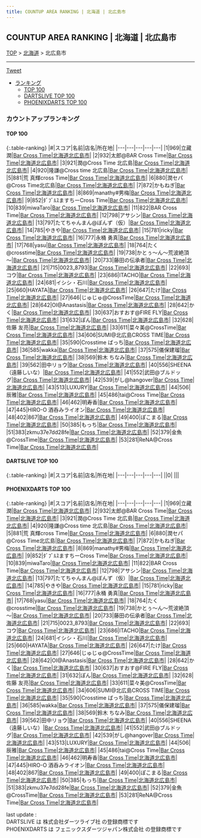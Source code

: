 ```yaml
---
title: COUNTUP AREA RANKING | 北海道 | 北広島市
---
```

## COUNTUP AREA RANKING | 北海道 | 北広島市

[TOP](/darts/rank/) > [北海道](/darts/rank/北海道/) > 北広島市

___

<a href="https://twitter.com/share?ref_src=twsrc%5Etfw" data-text="COUNTUP AREA RANKING | 北海道北広島市" class="twitter-share-button" data-hashtags="DARTSLIVE,PHOENIXDARTS,darts,ダーツ" data-show-count="false">Tweet</a>

* [ランキング](#カウントアップランキング)
    * [TOP 100](#top-100)
    * [DARTSLIVE TOP 100](#dartslive-top-100)
    * [PHOENIXDARTS TOP 100](#phoenixdarts-top-100)

### カウントアップランキング

#### TOP 100



{:.table-ranking}
|#|スコア|名前|店名|所在地|
|---|---|---|---|---|
|1|969|<span class="rank-name-pd"><span class="pro-icon-pd"></span>立藏 潤</span>|<a href="https://vs.phoenixdarts.com/jp/shop/shopDetailInfo/s_80543?s_seq=80543">Bar Cross Time</a>|<a href="/darts/rank/北海道/北広島市">北海道北広島市</a>|
|2|932|<span class="rank-name-pd">太郎@BAR Cross Time</span>|<a href="https://vs.phoenixdarts.com/jp/shop/shopDetailInfo/s_80543?s_seq=80543">Bar Cross Time</a>|<a href="/darts/rank/北海道/北広島市">北海道北広島市</a>|
|3|921|<span class="rank-name-pd">潤@Cross Time 北広島</span>|<a href="https://vs.phoenixdarts.com/jp/shop/shopDetailInfo/s_80543?s_seq=80543">Bar Cross Time</a>|<a href="/darts/rank/北海道/北広島市">北海道北広島市</a>|
|4|920|<span class="rank-name-pd">隆謙@Cross time 北広島</span>|<a href="https://vs.phoenixdarts.com/jp/shop/shopDetailInfo/s_80543?s_seq=80543">Bar Cross Time</a>|<a href="/darts/rank/北海道/北広島市">北海道北広島市</a>|
|5|881|<span class="rank-name-pd">荒 真輝cross Time</span>|<a href="https://vs.phoenixdarts.com/jp/shop/shopDetailInfo/s_80543?s_seq=80543">Bar Cross Time</a>|<a href="/darts/rank/北海道/北広島市">北海道北広島市</a>|
|6|880|<span class="rank-name-pd">潤セパ@Cross Time北広島</span>|<a href="https://vs.phoenixdarts.com/jp/shop/shopDetailInfo/s_80543?s_seq=80543">Bar Cross Time</a>|<a href="/darts/rank/北海道/北広島市">北海道北広島市</a>|
|7|872|<span class="rank-name-pd">かもねぎ</span>|<a href="https://vs.phoenixdarts.com/jp/shop/shopDetailInfo/s_80543?s_seq=80543">Bar Cross Time</a>|<a href="/darts/rank/北海道/北広島市">北海道北広島市</a>|
|8|869|<span class="rank-name-pd">manathy#男梅</span>|<a href="https://vs.phoenixdarts.com/jp/shop/shopDetailInfo/s_80543?s_seq=80543">Bar Cross Time</a>|<a href="/darts/rank/北海道/北広島市">北海道北広島市</a>|
|9|852|<span class="rank-name-pd">ﾀﾞﾌﾞﾙｽますちーCross Time</span>|<a href="https://vs.phoenixdarts.com/jp/shop/shopDetailInfo/s_80543?s_seq=80543">Bar Cross Time</a>|<a href="/darts/rank/北海道/北広島市">北海道北広島市</a>|
|10|839|<span class="rank-name-pd">miwaTaro</span>|<a href="https://vs.phoenixdarts.com/jp/shop/shopDetailInfo/s_80543?s_seq=80543">Bar Cross Time</a>|<a href="/darts/rank/北海道/北広島市">北海道北広島市</a>|
|11|822|<span class="rank-name-pd">BAR Cross Time</span>|<a href="https://vs.phoenixdarts.com/jp/shop/shopDetailInfo/s_80543?s_seq=80543">Bar Cross Time</a>|<a href="/darts/rank/北海道/北広島市">北海道北広島市</a>|
|12|798|<span class="rank-name-pd">アサシン</span>|<a href="https://vs.phoenixdarts.com/jp/shop/shopDetailInfo/s_80543?s_seq=80543">Bar Cross Time</a>|<a href="/darts/rank/北海道/北広島市">北海道北広島市</a>|
|13|797|<span class="rank-name-pd">たてちゃんまん@ぼんず（仮）</span>|<a href="https://vs.phoenixdarts.com/jp/shop/shopDetailInfo/s_80543?s_seq=80543">Bar Cross Time</a>|<a href="/darts/rank/北海道/北広島市">北海道北広島市</a>|
|14|785|<span class="rank-name-pd">やきや</span>|<a href="https://vs.phoenixdarts.com/jp/shop/shopDetailInfo/s_80543?s_seq=80543">Bar Cross Time</a>|<a href="/darts/rank/北海道/北広島市">北海道北広島市</a>|
|15|781|<span class="rank-name-pd">ricky</span>|<a href="https://vs.phoenixdarts.com/jp/shop/shopDetailInfo/s_80543?s_seq=80543">Bar Cross Time</a>|<a href="/darts/rank/北海道/北広島市">北海道北広島市</a>|
|16|777|<span class="rank-name-pd">永桶 勇真</span>|<a href="https://vs.phoenixdarts.com/jp/shop/shopDetailInfo/s_80543?s_seq=80543">Bar Cross Time</a>|<a href="/darts/rank/北海道/北広島市">北海道北広島市</a>|
|17|768|<span class="rank-name-pd">yasu</span>|<a href="https://vs.phoenixdarts.com/jp/shop/shopDetailInfo/s_80543?s_seq=80543">Bar Cross Time</a>|<a href="/darts/rank/北海道/北広島市">北海道北広島市</a>|
|18|764|<span class="rank-name-pd">たく@crosstime</span>|<a href="https://vs.phoenixdarts.com/jp/shop/shopDetailInfo/s_80543?s_seq=80543">Bar Cross Time</a>|<a href="/darts/rank/北海道/北広島市">北海道北広島市</a>|
|19|738|<span class="rank-name-pd">かとぅ～ん～荒波絶頂～</span>|<a href="https://vs.phoenixdarts.com/jp/shop/shopDetailInfo/s_80543?s_seq=80543">Bar Cross Time</a>|<a href="/darts/rank/北海道/北広島市">北海道北広島市</a>|
|20|733|<span class="rank-name-pd">藤田の伝承者</span>|<a href="https://vs.phoenixdarts.com/jp/shop/shopDetailInfo/s_80543?s_seq=80543">Bar Cross Time</a>|<a href="/darts/rank/北海道/北広島市">北海道北広島市</a>|
|21|715|<span class="rank-name-pd">0023_8793</span>|<a href="https://vs.phoenixdarts.com/jp/shop/shopDetailInfo/s_80543?s_seq=80543">Bar Cross Time</a>|<a href="/darts/rank/北海道/北広島市">北海道北広島市</a>|
|22|693|<span class="rank-name-pd">コウ</span>|<a href="https://vs.phoenixdarts.com/jp/shop/shopDetailInfo/s_80543?s_seq=80543">Bar Cross Time</a>|<a href="/darts/rank/北海道/北広島市">北海道北広島市</a>|
|23|686|<span class="rank-name-pd">ITACHO</span>|<a href="https://vs.phoenixdarts.com/jp/shop/shopDetailInfo/s_80543?s_seq=80543">Bar Cross Time</a>|<a href="/darts/rank/北海道/北広島市">北海道北広島市</a>|
|24|681|<span class="rank-name-pd">イシシ・石川</span>|<a href="https://vs.phoenixdarts.com/jp/shop/shopDetailInfo/s_80543?s_seq=80543">Bar Cross Time</a>|<a href="/darts/rank/北海道/北広島市">北海道北広島市</a>|
|25|660|<span class="rank-name-pd">HAYATA</span>|<a href="https://vs.phoenixdarts.com/jp/shop/shopDetailInfo/s_80543?s_seq=80543">Bar Cross Time</a>|<a href="/darts/rank/北海道/北広島市">北海道北広島市</a>|
|26|647|<span class="rank-name-pd">たけ</span>|<a href="https://vs.phoenixdarts.com/jp/shop/shopDetailInfo/s_80543?s_seq=80543">Bar Cross Time</a>|<a href="/darts/rank/北海道/北広島市">北海道北広島市</a>|
|27|646|<span class="rank-name-pd">じゅじゅ@CrossTime</span>|<a href="https://vs.phoenixdarts.com/jp/shop/shopDetailInfo/s_80543?s_seq=80543">Bar Cross Time</a>|<a href="/darts/rank/北海道/北広島市">北海道北広島市</a>|
|28|642|<span class="rank-name-pd">OI@Anastasis</span>|<a href="https://vs.phoenixdarts.com/jp/shop/shopDetailInfo/s_80543?s_seq=80543">Bar Cross Time</a>|<a href="/darts/rank/北海道/北広島市">北海道北広島市</a>|
|28|642|<span class="rank-name-pd">かく</span>|<a href="https://vs.phoenixdarts.com/jp/shop/shopDetailInfo/s_80543?s_seq=80543">Bar Cross Time</a>|<a href="/darts/rank/北海道/北広島市">北海道北広島市</a>|
|30|637|<span class="rank-name-pd">おすおす@FIRE FLY</span>|<a href="https://vs.phoenixdarts.com/jp/shop/shopDetailInfo/s_80543?s_seq=80543">Bar Cross Time</a>|<a href="/darts/rank/北海道/北広島市">北海道北広島市</a>|
|31|632|<span class="rank-name-pd">ぽん</span>|<a href="https://vs.phoenixdarts.com/jp/shop/shopDetailInfo/s_80543?s_seq=80543">Bar Cross Time</a>|<a href="/darts/rank/北海道/北広島市">北海道北広島市</a>|
|32|628|<span class="rank-name-pd">佐藤 友亮</span>|<a href="https://vs.phoenixdarts.com/jp/shop/shopDetailInfo/s_80543?s_seq=80543">Bar Cross Time</a>|<a href="/darts/rank/北海道/北広島市">北海道北広島市</a>|
|33|611|<span class="rank-name-pd">菜々美@CrossTime</span>|<a href="https://vs.phoenixdarts.com/jp/shop/shopDetailInfo/s_80543?s_seq=80543">Bar Cross Time</a>|<a href="/darts/rank/北海道/北広島市">北海道北広島市</a>|
|34|606|<span class="rank-name-pd">SUMI@北広島CROSS TIME</span>|<a href="https://vs.phoenixdarts.com/jp/shop/shopDetailInfo/s_80543?s_seq=80543">Bar Cross Time</a>|<a href="/darts/rank/北海道/北広島市">北海道北広島市</a>|
|35|590|<span class="rank-name-pd">Crosstime ばっち</span>|<a href="https://vs.phoenixdarts.com/jp/shop/shopDetailInfo/s_80543?s_seq=80543">Bar Cross Time</a>|<a href="/darts/rank/北海道/北広島市">北海道北広島市</a>|
|36|585|<span class="rank-name-pd">wakka</span>|<a href="https://vs.phoenixdarts.com/jp/shop/shopDetailInfo/s_80543?s_seq=80543">Bar Cross Time</a>|<a href="/darts/rank/北海道/北広島市">北海道北広島市</a>|
|37|575|<span class="rank-name-pd">儀保建瑠</span>|<a href="https://vs.phoenixdarts.com/jp/shop/shopDetailInfo/s_80543?s_seq=80543">Bar Cross Time</a>|<a href="/darts/rank/北海道/北広島市">北海道北広島市</a>|
|38|569|<span class="rank-name-pd">鈴木 ちなみ</span>|<a href="https://vs.phoenixdarts.com/jp/shop/shopDetailInfo/s_80543?s_seq=80543">Bar Cross Time</a>|<a href="/darts/rank/北海道/北広島市">北海道北広島市</a>|
|39|562|<span class="rank-name-pd">田中リョウ</span>|<a href="https://vs.phoenixdarts.com/jp/shop/shopDetailInfo/s_80543?s_seq=80543">Bar Cross Time</a>|<a href="/darts/rank/北海道/北広島市">北海道北広島市</a>|
|40|556|<span class="rank-name-pd">SHEENA（遠藤しいな）</span>|<a href="https://vs.phoenixdarts.com/jp/shop/shopDetailInfo/s_80543?s_seq=80543">Bar Cross Time</a>|<a href="/darts/rank/北海道/北広島市">北海道北広島市</a>|
|41|552|<span class="rank-name-pd">武田@ブルドッグ</span>|<a href="https://vs.phoenixdarts.com/jp/shop/shopDetailInfo/s_80543?s_seq=80543">Bar Cross Time</a>|<a href="/darts/rank/北海道/北広島市">北海道北広島市</a>|
|42|539|<span class="rank-name-pd">がし@hangover</span>|<a href="https://vs.phoenixdarts.com/jp/shop/shopDetailInfo/s_80543?s_seq=80543">Bar Cross Time</a>|<a href="/darts/rank/北海道/北広島市">北海道北広島市</a>|
|43|513|<span class="rank-name-pd">LUXURY</span>|<a href="https://vs.phoenixdarts.com/jp/shop/shopDetailInfo/s_80543?s_seq=80543">Bar Cross Time</a>|<a href="/darts/rank/北海道/北広島市">北海道北広島市</a>|
|44|506|<span class="rank-name-pd">辰雅</span>|<a href="https://vs.phoenixdarts.com/jp/shop/shopDetailInfo/s_80543?s_seq=80543">Bar Cross Time</a>|<a href="/darts/rank/北海道/北広島市">北海道北広島市</a>|
|45|486|<span class="rank-name-pd">tai@Cross Time</span>|<a href="https://vs.phoenixdarts.com/jp/shop/shopDetailInfo/s_80543?s_seq=80543">Bar Cross Time</a>|<a href="/darts/rank/北海道/北広島市">北海道北広島市</a>|
|46|462|<span class="rank-name-pd">明寿香</span>|<a href="https://vs.phoenixdarts.com/jp/shop/shopDetailInfo/s_80543?s_seq=80543">Bar Cross Time</a>|<a href="/darts/rank/北海道/北広島市">北海道北広島市</a>|
|47|445|<span class="rank-name-pd">HIRO-O    酒呑みライオン</span>|<a href="https://vs.phoenixdarts.com/jp/shop/shopDetailInfo/s_80543?s_seq=80543">Bar Cross Time</a>|<a href="/darts/rank/北海道/北広島市">北海道北広島市</a>|
|48|402|<span class="rank-name-pd">867</span>|<a href="https://vs.phoenixdarts.com/jp/shop/shopDetailInfo/s_80543?s_seq=80543">Bar Cross Time</a>|<a href="/darts/rank/北海道/北広島市">北海道北広島市</a>|
|49|400|<span class="rank-name-pd">ぽこまる</span>|<a href="https://vs.phoenixdarts.com/jp/shop/shopDetailInfo/s_80543?s_seq=80543">Bar Cross Time</a>|<a href="/darts/rank/北海道/北広島市">北海道北広島市</a>|
|50|385|<span class="rank-name-pd">もっち</span>|<a href="https://vs.phoenixdarts.com/jp/shop/shopDetailInfo/s_80543?s_seq=80543">Bar Cross Time</a>|<a href="/darts/rank/北海道/北広島市">北海道北広島市</a>|
|51|383|<span class="rank-name-pd">zkmu37e7dd28fe</span>|<a href="https://vs.phoenixdarts.com/jp/shop/shopDetailInfo/s_80543?s_seq=80543">Bar Cross Time</a>|<a href="/darts/rank/北海道/北広島市">北海道北広島市</a>|
|52|379|<span class="rank-name-pd">金魚@CrossTime</span>|<a href="https://vs.phoenixdarts.com/jp/shop/shopDetailInfo/s_80543?s_seq=80543">Bar Cross Time</a>|<a href="/darts/rank/北海道/北広島市">北海道北広島市</a>|
|53|281|<span class="rank-name-pd">ReNA@Cross Time</span>|<a href="https://vs.phoenixdarts.com/jp/shop/shopDetailInfo/s_80543?s_seq=80543">Bar Cross Time</a>|<a href="/darts/rank/北海道/北広島市">北海道北広島市</a>|


#### DARTSLIVE TOP 100



{:.table-ranking}
|#|スコア|名前|店名|所在地|
|---|---|---|---|---|
||0|<span class="rank-name-dl"> </span>|<a href=""></a>|<a href="/darts/rank//"></a>|


#### PHOENIXDARTS TOP 100



{:.table-ranking}
|#|スコア|名前|店名|所在地|
|---|---|---|---|---|
|1|969|<span class="rank-name-pd"><span class="pro-icon-pd"></span>立藏 潤</span>|<a href="https://vs.phoenixdarts.com/jp/shop/shopDetailInfo/s_80543?s_seq=80543">Bar Cross Time</a>|<a href="/darts/rank/北海道/北広島市">北海道北広島市</a>|
|2|932|<span class="rank-name-pd">太郎@BAR Cross Time</span>|<a href="https://vs.phoenixdarts.com/jp/shop/shopDetailInfo/s_80543?s_seq=80543">Bar Cross Time</a>|<a href="/darts/rank/北海道/北広島市">北海道北広島市</a>|
|3|921|<span class="rank-name-pd">潤@Cross Time 北広島</span>|<a href="https://vs.phoenixdarts.com/jp/shop/shopDetailInfo/s_80543?s_seq=80543">Bar Cross Time</a>|<a href="/darts/rank/北海道/北広島市">北海道北広島市</a>|
|4|920|<span class="rank-name-pd">隆謙@Cross time 北広島</span>|<a href="https://vs.phoenixdarts.com/jp/shop/shopDetailInfo/s_80543?s_seq=80543">Bar Cross Time</a>|<a href="/darts/rank/北海道/北広島市">北海道北広島市</a>|
|5|881|<span class="rank-name-pd">荒 真輝cross Time</span>|<a href="https://vs.phoenixdarts.com/jp/shop/shopDetailInfo/s_80543?s_seq=80543">Bar Cross Time</a>|<a href="/darts/rank/北海道/北広島市">北海道北広島市</a>|
|6|880|<span class="rank-name-pd">潤セパ@Cross Time北広島</span>|<a href="https://vs.phoenixdarts.com/jp/shop/shopDetailInfo/s_80543?s_seq=80543">Bar Cross Time</a>|<a href="/darts/rank/北海道/北広島市">北海道北広島市</a>|
|7|872|<span class="rank-name-pd">かもねぎ</span>|<a href="https://vs.phoenixdarts.com/jp/shop/shopDetailInfo/s_80543?s_seq=80543">Bar Cross Time</a>|<a href="/darts/rank/北海道/北広島市">北海道北広島市</a>|
|8|869|<span class="rank-name-pd">manathy#男梅</span>|<a href="https://vs.phoenixdarts.com/jp/shop/shopDetailInfo/s_80543?s_seq=80543">Bar Cross Time</a>|<a href="/darts/rank/北海道/北広島市">北海道北広島市</a>|
|9|852|<span class="rank-name-pd">ﾀﾞﾌﾞﾙｽますちーCross Time</span>|<a href="https://vs.phoenixdarts.com/jp/shop/shopDetailInfo/s_80543?s_seq=80543">Bar Cross Time</a>|<a href="/darts/rank/北海道/北広島市">北海道北広島市</a>|
|10|839|<span class="rank-name-pd">miwaTaro</span>|<a href="https://vs.phoenixdarts.com/jp/shop/shopDetailInfo/s_80543?s_seq=80543">Bar Cross Time</a>|<a href="/darts/rank/北海道/北広島市">北海道北広島市</a>|
|11|822|<span class="rank-name-pd">BAR Cross Time</span>|<a href="https://vs.phoenixdarts.com/jp/shop/shopDetailInfo/s_80543?s_seq=80543">Bar Cross Time</a>|<a href="/darts/rank/北海道/北広島市">北海道北広島市</a>|
|12|798|<span class="rank-name-pd">アサシン</span>|<a href="https://vs.phoenixdarts.com/jp/shop/shopDetailInfo/s_80543?s_seq=80543">Bar Cross Time</a>|<a href="/darts/rank/北海道/北広島市">北海道北広島市</a>|
|13|797|<span class="rank-name-pd">たてちゃんまん@ぼんず（仮）</span>|<a href="https://vs.phoenixdarts.com/jp/shop/shopDetailInfo/s_80543?s_seq=80543">Bar Cross Time</a>|<a href="/darts/rank/北海道/北広島市">北海道北広島市</a>|
|14|785|<span class="rank-name-pd">やきや</span>|<a href="https://vs.phoenixdarts.com/jp/shop/shopDetailInfo/s_80543?s_seq=80543">Bar Cross Time</a>|<a href="/darts/rank/北海道/北広島市">北海道北広島市</a>|
|15|781|<span class="rank-name-pd">ricky</span>|<a href="https://vs.phoenixdarts.com/jp/shop/shopDetailInfo/s_80543?s_seq=80543">Bar Cross Time</a>|<a href="/darts/rank/北海道/北広島市">北海道北広島市</a>|
|16|777|<span class="rank-name-pd">永桶 勇真</span>|<a href="https://vs.phoenixdarts.com/jp/shop/shopDetailInfo/s_80543?s_seq=80543">Bar Cross Time</a>|<a href="/darts/rank/北海道/北広島市">北海道北広島市</a>|
|17|768|<span class="rank-name-pd">yasu</span>|<a href="https://vs.phoenixdarts.com/jp/shop/shopDetailInfo/s_80543?s_seq=80543">Bar Cross Time</a>|<a href="/darts/rank/北海道/北広島市">北海道北広島市</a>|
|18|764|<span class="rank-name-pd">たく@crosstime</span>|<a href="https://vs.phoenixdarts.com/jp/shop/shopDetailInfo/s_80543?s_seq=80543">Bar Cross Time</a>|<a href="/darts/rank/北海道/北広島市">北海道北広島市</a>|
|19|738|<span class="rank-name-pd">かとぅ～ん～荒波絶頂～</span>|<a href="https://vs.phoenixdarts.com/jp/shop/shopDetailInfo/s_80543?s_seq=80543">Bar Cross Time</a>|<a href="/darts/rank/北海道/北広島市">北海道北広島市</a>|
|20|733|<span class="rank-name-pd">藤田の伝承者</span>|<a href="https://vs.phoenixdarts.com/jp/shop/shopDetailInfo/s_80543?s_seq=80543">Bar Cross Time</a>|<a href="/darts/rank/北海道/北広島市">北海道北広島市</a>|
|21|715|<span class="rank-name-pd">0023_8793</span>|<a href="https://vs.phoenixdarts.com/jp/shop/shopDetailInfo/s_80543?s_seq=80543">Bar Cross Time</a>|<a href="/darts/rank/北海道/北広島市">北海道北広島市</a>|
|22|693|<span class="rank-name-pd">コウ</span>|<a href="https://vs.phoenixdarts.com/jp/shop/shopDetailInfo/s_80543?s_seq=80543">Bar Cross Time</a>|<a href="/darts/rank/北海道/北広島市">北海道北広島市</a>|
|23|686|<span class="rank-name-pd">ITACHO</span>|<a href="https://vs.phoenixdarts.com/jp/shop/shopDetailInfo/s_80543?s_seq=80543">Bar Cross Time</a>|<a href="/darts/rank/北海道/北広島市">北海道北広島市</a>|
|24|681|<span class="rank-name-pd">イシシ・石川</span>|<a href="https://vs.phoenixdarts.com/jp/shop/shopDetailInfo/s_80543?s_seq=80543">Bar Cross Time</a>|<a href="/darts/rank/北海道/北広島市">北海道北広島市</a>|
|25|660|<span class="rank-name-pd">HAYATA</span>|<a href="https://vs.phoenixdarts.com/jp/shop/shopDetailInfo/s_80543?s_seq=80543">Bar Cross Time</a>|<a href="/darts/rank/北海道/北広島市">北海道北広島市</a>|
|26|647|<span class="rank-name-pd">たけ</span>|<a href="https://vs.phoenixdarts.com/jp/shop/shopDetailInfo/s_80543?s_seq=80543">Bar Cross Time</a>|<a href="/darts/rank/北海道/北広島市">北海道北広島市</a>|
|27|646|<span class="rank-name-pd">じゅじゅ@CrossTime</span>|<a href="https://vs.phoenixdarts.com/jp/shop/shopDetailInfo/s_80543?s_seq=80543">Bar Cross Time</a>|<a href="/darts/rank/北海道/北広島市">北海道北広島市</a>|
|28|642|<span class="rank-name-pd">OI@Anastasis</span>|<a href="https://vs.phoenixdarts.com/jp/shop/shopDetailInfo/s_80543?s_seq=80543">Bar Cross Time</a>|<a href="/darts/rank/北海道/北広島市">北海道北広島市</a>|
|28|642|<span class="rank-name-pd">かく</span>|<a href="https://vs.phoenixdarts.com/jp/shop/shopDetailInfo/s_80543?s_seq=80543">Bar Cross Time</a>|<a href="/darts/rank/北海道/北広島市">北海道北広島市</a>|
|30|637|<span class="rank-name-pd">おすおす@FIRE FLY</span>|<a href="https://vs.phoenixdarts.com/jp/shop/shopDetailInfo/s_80543?s_seq=80543">Bar Cross Time</a>|<a href="/darts/rank/北海道/北広島市">北海道北広島市</a>|
|31|632|<span class="rank-name-pd">ぽん</span>|<a href="https://vs.phoenixdarts.com/jp/shop/shopDetailInfo/s_80543?s_seq=80543">Bar Cross Time</a>|<a href="/darts/rank/北海道/北広島市">北海道北広島市</a>|
|32|628|<span class="rank-name-pd">佐藤 友亮</span>|<a href="https://vs.phoenixdarts.com/jp/shop/shopDetailInfo/s_80543?s_seq=80543">Bar Cross Time</a>|<a href="/darts/rank/北海道/北広島市">北海道北広島市</a>|
|33|611|<span class="rank-name-pd">菜々美@CrossTime</span>|<a href="https://vs.phoenixdarts.com/jp/shop/shopDetailInfo/s_80543?s_seq=80543">Bar Cross Time</a>|<a href="/darts/rank/北海道/北広島市">北海道北広島市</a>|
|34|606|<span class="rank-name-pd">SUMI@北広島CROSS TIME</span>|<a href="https://vs.phoenixdarts.com/jp/shop/shopDetailInfo/s_80543?s_seq=80543">Bar Cross Time</a>|<a href="/darts/rank/北海道/北広島市">北海道北広島市</a>|
|35|590|<span class="rank-name-pd">Crosstime ばっち</span>|<a href="https://vs.phoenixdarts.com/jp/shop/shopDetailInfo/s_80543?s_seq=80543">Bar Cross Time</a>|<a href="/darts/rank/北海道/北広島市">北海道北広島市</a>|
|36|585|<span class="rank-name-pd">wakka</span>|<a href="https://vs.phoenixdarts.com/jp/shop/shopDetailInfo/s_80543?s_seq=80543">Bar Cross Time</a>|<a href="/darts/rank/北海道/北広島市">北海道北広島市</a>|
|37|575|<span class="rank-name-pd">儀保建瑠</span>|<a href="https://vs.phoenixdarts.com/jp/shop/shopDetailInfo/s_80543?s_seq=80543">Bar Cross Time</a>|<a href="/darts/rank/北海道/北広島市">北海道北広島市</a>|
|38|569|<span class="rank-name-pd">鈴木 ちなみ</span>|<a href="https://vs.phoenixdarts.com/jp/shop/shopDetailInfo/s_80543?s_seq=80543">Bar Cross Time</a>|<a href="/darts/rank/北海道/北広島市">北海道北広島市</a>|
|39|562|<span class="rank-name-pd">田中リョウ</span>|<a href="https://vs.phoenixdarts.com/jp/shop/shopDetailInfo/s_80543?s_seq=80543">Bar Cross Time</a>|<a href="/darts/rank/北海道/北広島市">北海道北広島市</a>|
|40|556|<span class="rank-name-pd">SHEENA（遠藤しいな）</span>|<a href="https://vs.phoenixdarts.com/jp/shop/shopDetailInfo/s_80543?s_seq=80543">Bar Cross Time</a>|<a href="/darts/rank/北海道/北広島市">北海道北広島市</a>|
|41|552|<span class="rank-name-pd">武田@ブルドッグ</span>|<a href="https://vs.phoenixdarts.com/jp/shop/shopDetailInfo/s_80543?s_seq=80543">Bar Cross Time</a>|<a href="/darts/rank/北海道/北広島市">北海道北広島市</a>|
|42|539|<span class="rank-name-pd">がし@hangover</span>|<a href="https://vs.phoenixdarts.com/jp/shop/shopDetailInfo/s_80543?s_seq=80543">Bar Cross Time</a>|<a href="/darts/rank/北海道/北広島市">北海道北広島市</a>|
|43|513|<span class="rank-name-pd">LUXURY</span>|<a href="https://vs.phoenixdarts.com/jp/shop/shopDetailInfo/s_80543?s_seq=80543">Bar Cross Time</a>|<a href="/darts/rank/北海道/北広島市">北海道北広島市</a>|
|44|506|<span class="rank-name-pd">辰雅</span>|<a href="https://vs.phoenixdarts.com/jp/shop/shopDetailInfo/s_80543?s_seq=80543">Bar Cross Time</a>|<a href="/darts/rank/北海道/北広島市">北海道北広島市</a>|
|45|486|<span class="rank-name-pd">tai@Cross Time</span>|<a href="https://vs.phoenixdarts.com/jp/shop/shopDetailInfo/s_80543?s_seq=80543">Bar Cross Time</a>|<a href="/darts/rank/北海道/北広島市">北海道北広島市</a>|
|46|462|<span class="rank-name-pd">明寿香</span>|<a href="https://vs.phoenixdarts.com/jp/shop/shopDetailInfo/s_80543?s_seq=80543">Bar Cross Time</a>|<a href="/darts/rank/北海道/北広島市">北海道北広島市</a>|
|47|445|<span class="rank-name-pd">HIRO-O    酒呑みライオン</span>|<a href="https://vs.phoenixdarts.com/jp/shop/shopDetailInfo/s_80543?s_seq=80543">Bar Cross Time</a>|<a href="/darts/rank/北海道/北広島市">北海道北広島市</a>|
|48|402|<span class="rank-name-pd">867</span>|<a href="https://vs.phoenixdarts.com/jp/shop/shopDetailInfo/s_80543?s_seq=80543">Bar Cross Time</a>|<a href="/darts/rank/北海道/北広島市">北海道北広島市</a>|
|49|400|<span class="rank-name-pd">ぽこまる</span>|<a href="https://vs.phoenixdarts.com/jp/shop/shopDetailInfo/s_80543?s_seq=80543">Bar Cross Time</a>|<a href="/darts/rank/北海道/北広島市">北海道北広島市</a>|
|50|385|<span class="rank-name-pd">もっち</span>|<a href="https://vs.phoenixdarts.com/jp/shop/shopDetailInfo/s_80543?s_seq=80543">Bar Cross Time</a>|<a href="/darts/rank/北海道/北広島市">北海道北広島市</a>|
|51|383|<span class="rank-name-pd">zkmu37e7dd28fe</span>|<a href="https://vs.phoenixdarts.com/jp/shop/shopDetailInfo/s_80543?s_seq=80543">Bar Cross Time</a>|<a href="/darts/rank/北海道/北広島市">北海道北広島市</a>|
|52|379|<span class="rank-name-pd">金魚@CrossTime</span>|<a href="https://vs.phoenixdarts.com/jp/shop/shopDetailInfo/s_80543?s_seq=80543">Bar Cross Time</a>|<a href="/darts/rank/北海道/北広島市">北海道北広島市</a>|
|53|281|<span class="rank-name-pd">ReNA@Cross Time</span>|<a href="https://vs.phoenixdarts.com/jp/shop/shopDetailInfo/s_80543?s_seq=80543">Bar Cross Time</a>|<a href="/darts/rank/北海道/北広島市">北海道北広島市</a>|


<div class="footer border-top border-gray-light mt-5 pt-3 text-right text-gray">
    last update : <span style="font-weight: italic" id="foot_last_modified"></span><br />
    DARTSLIVE は 株式会社ダーツライブ社 の登録商標です<br />
    PHOENIXDARTS は フェニックスダーツジャパン株式会社 の登録商標です<br />
</div>

<script src="https://cdnjs.cloudflare.com/ajax/libs/jquery.tablesorter/2.31.3/js/jquery.tablesorter.min.js" integrity="sha512-qzgd5cYSZcosqpzpn7zF2ZId8f/8CHmFKZ8j7mU4OUXTNRd5g+ZHBPsgKEwoqxCtdQvExE5LprwwPAgoicguNg==" crossorigin="anonymous" referrerpolicy="no-referrer"></script>
<link rel="stylesheet" href="https://cdnjs.cloudflare.com/ajax/libs/jquery.tablesorter/2.31.3/css/theme.default.min.css" integrity="sha512-wghhOJkjQX0Lh3NSWvNKeZ0ZpNn+SPVXX1Qyc9OCaogADktxrBiBdKGDoqVUOyhStvMBmJQ8ZdMHiR3wuEq8+w==" crossorigin="anonymous" referrerpolicy="no-referrer" />
<script>
$(function() {
    $(".table-ranking").tablesorter({sortList:[[0, 0]]});
    $("#foot_last_modified").text(formatDate(new Date(document.lastModified), 'yyyy-MM-dd HH:mm:ss'));
});
</script>

<script async src="https://platform.twitter.com/widgets.js" charset="utf-8"></script>